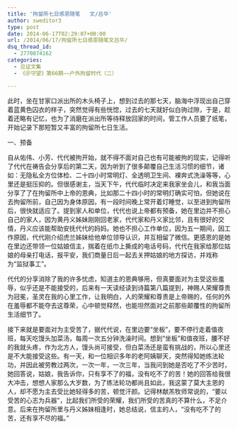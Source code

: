 ```yaml
---
title: '拘留所七日感恩随笔   文/吕华'
author: sweditor3
type: post
date: 2014-06-17T02:29:07+00:00
url: /2014/06/17/拘留所七日感恩随笔文吕华/
dsq_thread_id:
  - 2770874162
categories:
  - 见证文集
  - 《＠守望》第66期——户外拘留时代（二）

---
```

此时，坐在甘家口派出所的木头椅子上，想到过去的那七天，脑海中浮现出自己穿着蓝黄色囚衣的样子，突然觉得有些恍惚，过去的七天就好似白驹过隙，于是，趁着还略有记忆，也为了消磨在派出所等待释放回家的时间，管工作人员要了纸笔，开始记录下那短暂又丰富的拘留所七日生活。

一、预备

自从佑伟、小芳、代代被拘开始，就不得不面对自己也有可能被拘的现实，记得听了代代在祷告会分享后的第二天，因为听到了很多颠覆自己生活习惯的细节，诸如：无隐私全方位体检、二十四小时常明灯、全透明卫生间、裸奔式洗澡等等，心里还是挺压抑的。但很感谢主，当天下午，代代临时决定来我家坐会儿，和我当面分享了了在拘留所中上帝的恩典，比如那二十四小时的常明灯确实可怕，但她说在去拘留所前，自己因为身体原因，有一段时间晚上常开着灯睡觉，以至进到拘留所后，很快就适应了。提到家人和单位，代代也说上帝都有预备，她在里边并不担心自己的家人，因为黄丹义姊妹刚刚回老家，代代家和丹义家比邻，且有很好的交情，丹义应该能帮助安抚代代的妈妈。她也不担心工作单位，因为五一期间，因工作原因，代代刚介绍虎兰姊妹给他单位领导认识，并互相留了微信。更感恩的是她在里边还带领一位姑娘信主，揣着在纸巾上撕成的电话号码，代代在我家给那位姑娘的母亲打电话，报平安，我们商量日后一起去关押姑娘的地方探访，并戏称为“监狱事工”。

代代的分享消除了我的许多忧虑，知道主的恩典够用，但真要面对为主受这些羞辱，似乎还是不能接受的，后来有一天读经读到诗篇第八篇提到，神赐人荣耀尊贵为冠冕，圣灵在我的心里工作，让我明白，人的荣耀和尊贵是上帝赐的，任何的外在羞辱都不能夺去这尊荣，心中顿觉释然，也能坦然面对之前那些颠覆性的拘留所生活细节了。

接下来就是要面对为主受苦了，据代代说，在里边要“坐板”，要不停行走着值夜班，每天吃馒头加菜汤，每周一次五分钟洗澡时间。想到“坐板”和值夜班，腰不好的我就头疼，作为北方人，馒头尚可接受，但白菜汤还是蛮有挑战的，所以心里还是不大能接受这些。有一天，和一位相识多年的老阿姨聊天，突然得知她练法轮功，并因此被劳教过两次，一次一年，一次三年，当我问到她是否吃了不少苦时，她回答说，姑娘，我告诉你，只有享不了的福，没有吃不了的苦！她的回答给我很大冲击，想想人家那么大岁数，为了练法轮功都尚且如此，我这蒙了莫大主恩的人，却不愿为主去受比她轻得多的苦，顿觉汗颜。记得林献羔牧师常说的，“要以受苦的心志为兵器”，比起我们所受的荣耀，我们所受的苦真的不算什么，不足介意。后来在拘留所里与丹义姊妹相逢时，她总结说，信主的人，“没有吃不了的苦，还有享不尽的福。”
